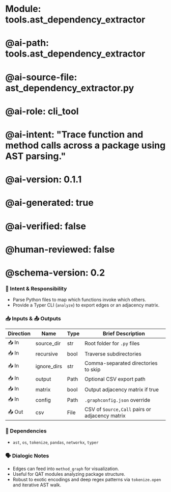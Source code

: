 # Module: tools.ast_dependency_extractor
# @ai-path: tools.ast_dependency_extractor
# @ai-source-file: ast_dependency_extractor.py
# @ai-role: cli_tool
# @ai-intent: "Trace function and method calls across a package using AST parsing."
# @ai-version: 0.1.1
# @ai-generated: true
# @ai-verified: false
# @human-reviewed: false
# @schema-version: 0.2

### 🎯 Intent & Responsibility
- Parse Python files to map which functions invoke which others.
- Provide a Typer CLI (`analyze`) to export edges or an adjacency matrix.

### 📥 Inputs & 📤 Outputs
| Direction | Name        | Type | Brief Description |
|-----------|------------|------|------------------|
| 📥 In     | source_dir  | str  | Root folder for `.py` files |
| 📥 In     | recursive   | bool | Traverse subdirectories |
| 📥 In     | ignore_dirs | str  | Comma-separated directories to skip |
| 📥 In     | output      | Path | Optional CSV export path |
| 📥 In     | matrix      | bool | Output adjacency matrix if true |
| 📥 In     | config      | Path | `.graphconfig.json` override |
| 📤 Out    | csv         | File | CSV of `Source,Call` pairs or adjacency matrix |

### 🔗 Dependencies
- `ast`, `os`, `tokenize`, `pandas`, `networkx`, `typer`

### 🗣 Dialogic Notes
- Edges can feed into `method_graph` for visualization.
- Useful for QAT modules analyzing package structure.
- Robust to exotic encodings and deep regex patterns via `tokenize.open` and iterative AST walk.
